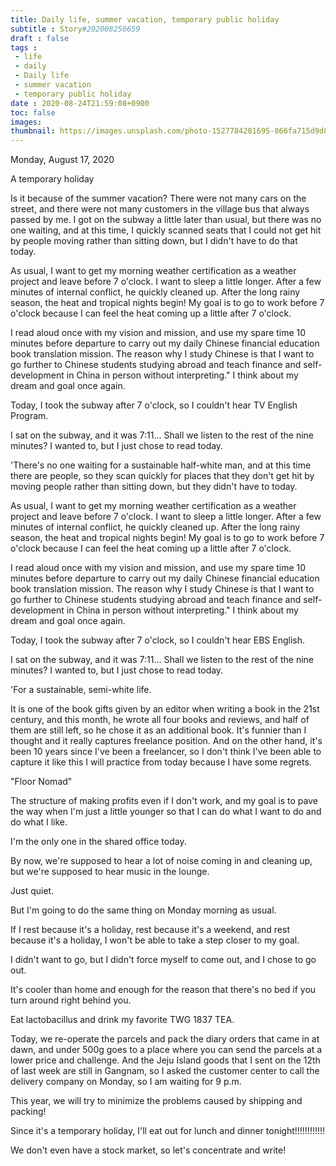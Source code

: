```yaml
---
title: Daily life, summer vacation, temporary public holiday
subtitle : Story#202008250659
draft : false
tags :
 - life
 - daily
 - Daily life
 - summer vacation
 - temporary public holiday
date : 2020-08-24T21:59:08+0900
toc: false
images: 
thumbnail: https://images.unsplash.com/photo-1527784281695-866fa715d9d8?ixlib=rb-1.2.1&q=80&fm=jpg&crop=entropy&cs=tinysrgb&w=1080&fit=max&ixid=eyJhcHBfaWQiOjE1NTU0OX0
---
```


Monday, August 17, 2020  

A temporary holiday  

Is it because of the summer vacation? There were not many cars on the street, and there were not many customers in the village bus that always passed by me. I got on the subway a little later than usual, but there was no one waiting, and at this time, I quickly scanned seats that I could not get hit by people moving rather than sitting down, but I didn't have to do that today.  

  

As usual, I want to get my morning weather certification as a weather project and leave before 7 o'clock. I want to sleep a little longer. After a few minutes of internal conflict, he quickly cleaned up. After the long rainy season, the heat and tropical nights begin! My goal is to go to work before 7 o'clock because I can feel the heat coming up a little after 7 o'clock.  

I read aloud once with my vision and mission, and use my spare time 10 minutes before departure to carry out my daily Chinese financial education book translation mission. The reason why I study Chinese is that I want to go further to Chinese students studying abroad and teach finance and self-development in China in person without interpreting." I think about my dream and goal once again.  

Today, I took the subway after 7 o'clock, so I couldn't hear TV English Program.  

I sat on the subway, and it was 7:11... Shall we listen to the rest of the nine minutes? I wanted to, but I just chose to read today.  

'There's no one waiting for a sustainable half-white man, and at this time there are people, so they scan quickly for places that they don't get hit by moving people rather than sitting down, but they didn't have to today.  

  

As usual, I want to get my morning weather certification as a weather project and leave before 7 o'clock. I want to sleep a little longer. After a few minutes of internal conflict, he quickly cleaned up. After the long rainy season, the heat and tropical nights begin! My goal is to go to work before 7 o'clock because I can feel the heat coming up a little after 7 o'clock.  

I read aloud once with my vision and mission, and use my spare time 10 minutes before departure to carry out my daily Chinese financial education book translation mission. The reason why I study Chinese is that I want to go further to Chinese students studying abroad and teach finance and self-development in China in person without interpreting." I think about my dream and goal once again.  

Today, I took the subway after 7 o'clock, so I couldn't hear EBS English.  

I sat on the subway, and it was 7:11... Shall we listen to the rest of the nine minutes? I wanted to, but I just chose to read today.  

'For a sustainable, semi-white life.  

It is one of the book gifts given by an editor when writing a book in the 21st century, and this month, he wrote all four books and reviews, and half of them are still left, so he chose it as an additional book. It's funnier than I thought and it really captures freelance position. And on the other hand, it's been 10 years since I've been a freelancer, so I don't think I've been able to capture it like this I will practice from today because I have some regrets.  

"Floor Nomad"  

The structure of making profits even if I don't work, and my goal is to pave the way when I'm just a little younger so that I can do what I want to do and do what I like.  

I'm the only one in the shared office today.  

By now, we're supposed to hear a lot of noise coming in and cleaning up, but we're supposed to hear music in the lounge.  

Just quiet.  

But I'm going to do the same thing on Monday morning as usual.  

If I rest because it's a holiday, rest because it's a weekend, and rest because it's a holiday, I won't be able to take a step closer to my goal.  

I didn't want to go, but I didn't force myself to come out, and I chose to go out.  

It's cooler than home and enough for the reason that there's no bed if you turn around right behind you.  

Eat lactobacillus and drink my favorite TWG 1837 TEA.  

Today, we re-operate the parcels and pack the diary orders that came in at dawn, and under 500g goes to a place where you can send the parcels at a lower price and challenge. And the Jeju Island goods that I sent on the 12th of last week are still in Gangnam, so I asked the customer center to call the delivery company on Monday, so I am waiting for 9 p.m.  

This year, we will try to minimize the problems caused by shipping and packing!  

Since it's a temporary holiday, I'll eat out for lunch and dinner tonight!!!!!!!!!!!!  

We don't even have a stock market, so let's concentrate and write!  

